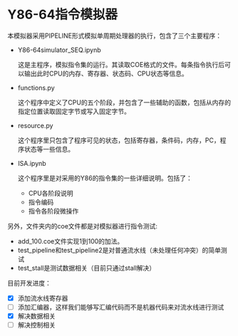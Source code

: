 # Y86-64指令模拟器
本模拟器采用PIPELINE形式模拟单周期处理器的执行，包含了三个主要程序：
* Y86-64simulator_SEQ.ipynb

    这是主程序，模拟指令集的运行。其读取COE格式的文件。每条指令执行后可以输出此时CPU的内存、寄存器、状态码、CPU状态等信息。

* functions.py

    这个程序中定义了CPU的五个阶段，并包含了一些辅助的函数，包括从内存的指定位置读取固定字节或写入固定字节。

* resource.py

    这个程序里只包含了程序可见的状态，包括寄存器，条件码，内存，PC，程序状态等一些信息。

* ISA.ipynb
   
   这个程序里是对采用的Y86的指令集的一些详细说明。包括了：
   * CPU各阶段说明
   * 指令编码
   * 指令各阶段微操作
  

另外，文件夹内的coe文件都是对模拟器进行指令测试:
* add_100.coe文件实现1到100的加法。
* test_pipeline和test_pipeline2是对普通流水线（未处理任何冲突）的简单测试
* test_stall是测试数据相关（目前只通过stall解决）


目前开发进度：

- [x] 添加流水线寄存器
- [ ] 添加汇编器，这样我们能够写汇编代码而不是机器代码来对流水线进行测试
- [x] 解决数据相关
- [ ] 解决控制相关